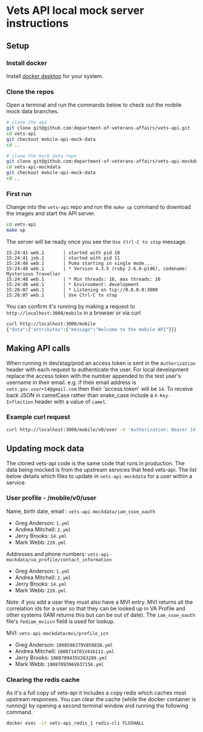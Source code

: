 # Vets API local mock server instructions

## Setup

### Install docker
Install [docker desktop](https://www.docker.com/get-started) for your system.

### Clone the repos
Open a terminal and run the commands below to check out the mobile mock data branches.

```bash
# clone the api
git clone git@github.com:department-of-veterans-affairs/vets-api.git
cd vets-api
git checkout mobile-api-mock-data
cd ..

# clone the mock data repo
git clone git@github.com:department-of-veterans-affairs/vets-api-mockdata.git
cd vets-api-mockdata
git checkout mobile-api-mock-data
cd ..
```

### First run
Change into the `vets-api` repo and run the `make up` command to download the images and start the API server.

```bash
cd vets-api
make up
```

The server will be ready once you see the `Use Ctrl-C to stop` message.

```
15:24:41 web.1       | started with pid 10
15:24:41 job.1       | started with pid 11
15:24:48 web.1       | Puma starting in single mode...
15:24:48 web.1       | * Version 4.3.5 (ruby 2.6.6-p146), codename: Mysterious Traveller
15:24:48 web.1       | * Min threads: 16, max threads: 16
15:24:48 web.1       | * Environment: development
15:26:07 web.1       | * Listening on tcp://0.0.0.0:3000
15:26:07 web.1       | Use Ctrl-C to stop
```

You can confirm it's running by making a request to `http://localhost:3000/mobile` in a browser or via curl

```bash
curl http://localhost:3000/mobile
{"data":{"attributes":{"message":"Welcome to the mobile API"}}}
```

## Making API calls
When running in dev/stag/prod an access token is sent in the `Authorization` header with each request to authenticate the user. For local development replace the access token with the number appended to the test user's username in their email. e.g. if their email address is `vets.gov.user+14@gmail.com` then their 'access token' will be `14`. To receive back JSON in camelCase rather than snake_case include a `X-Key-Inflection` header with a value of `camel`.

### Example curl request

```bash
curl http://localhost:3000/mobile/v0/user -H 'Authorization: Bearer 14' -H 'X-Key-Inflection: camel'
```

## Updating mock data
The cloned vets-api code is the same code that runs in production. The data being mocked is from the upstream services that feed vets-api. The list below details which files to update in `vets-api-mockdata` for a user within a service.

### User profile - /mobile/v0/user
Name, birth date, email : `vets-api-mockdata/iam_ssoe_oauth`
- Greg Anderson: `1.yml`
- Andrea Mitchell: `2.yml`
- Jerry Brooks: `14.yml`
- Mark Webb: `228.yml`

Addresses and phone numbers: `vets-api-mockdata/va_profile/contact_information`
- Greg Anderson: `1.yml`
- Andrea Mitchell: `2.yml`
- Jerry Brooks: `14.yml`
- Mark Webb: `228.yml`

Note: if you add a user they must also have a MVI entry. MVI returns all the correlation ids for a user so that they can be looked up in VA Profile and other systems (IAM returns this but can be out of date). The `iam_ssoe_oauth` file's `fediam_mviicn` field is used for lookup.

MVI: `vets-api-mockdata/mvi/profile_icn`
- Greg Anderson: `1008596379V859838.yml`
- Andrea Mitchell: `1008714701V416111.yml`
- Jerry Brooks: `1008709435V263289.yml`
- Mark Webb: `1008709396V637156.yml`

### Clearing the redis cache
As it's a full copy of vets-api it includes a copy redis which caches most upstream responses. You can clear the cache (while the docker container is running) by opening a second terminal window and running the following command.

```bash
docker exec -it vets-api_redis_1 redis-cli FLUSHALL
```
